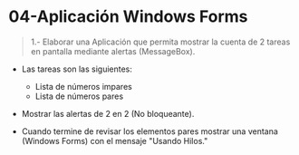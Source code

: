 # 04-Aplicación Windows Forms

> 1.- Elaborar una Aplicación que permita mostrar la cuenta de 2 tareas en pantalla mediante alertas (MessageBox).

* Las tareas son las siguientes: 
    
    * Lista de números impares
    * Lista de números pares

* Mostrar las alertas de 2 en 2 (No bloqueante).

* Cuando termine de revisar los elementos pares mostrar una ventana (Windows Forms) con el mensaje "Usando Hilos."